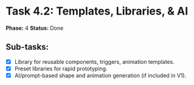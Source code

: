 # Task 4.2: Templates, Libraries, & AI

**Phase:** 4
**Status:** Done

## Sub-tasks:

- [x] Library for reusable components, triggers, animation templates.
- [x] Preset libraries for rapid prototyping.
- [x] AI/prompt-based shape and animation generation (if included in V1).
